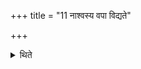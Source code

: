 +++
title = "11 नाश्वस्य वपा विद्यते"

+++

<details><summary>थिते</summary>

नाश्वस्य वपा विद्यते ११
</details>
